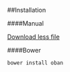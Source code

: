 ##Installation

####Manual

[Download less file](https://raw.github.com/jgallen23/oban/master/oban.less)

####Bower

```
bower install oban
```
